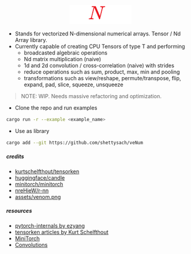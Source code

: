 <div align="center">
    <img src="assets/icon.png" width="33%">
</div>

- Stands for vectorized N-dimensional numerical arrays. Tensor / Nd Array library.
- Currently capable of creating CPU Tensors of type T and performing 
    - broadcasted algebraic operations
    - Nd matrix multiplication (naive)
    - 1d and 2d convolution / cross-correlation (naive) with strides
    - reduce operations such as sum, product, max, min and pooling
    - transformations such as view/reshape, permute/transpose, flip, expand, pad, slice, squeeze, unsqueeze

> NOTE: WIP. Needs massive refactoring and optimization.

- Clone the repo and run examples
```bash
cargo run -r --example <example_name>
```
- Use as library
```bash
cargo add --git https://github.com/shettysach/veNum
```

##### credits

- [kurtschelfthout/tensorken](https://github.com/kurtschelfthout/tensorken)
- [huggingface/candle](https://github.com/huggingface/candle)
- [minitorch/minitorch](https://github.com/minitorch/minitorch)
- [nreHieW/r-nn](https://github.com/nreHieW/r-nn)
- [assets/venom.png](https://www.reddit.com/r/metalgearsolid/comments/2xn8f2/i_heard_yall_like_sprites/)

##### resources

- [pytorch-internals by ezyang](http://blog.ezyang.com/2019/05/pytorch-internals/)
- [tensorken articles by Kurt Schelfthout](https://getcode.substack.com/p/fun-and-hackable-tensors-in-rust)
- [MiniTorch](https://minitorch.github.io/)
- [Convolutions](https://youtu.be/Lakz2MoHy6o?si=hsYi2IzxUwv3LOkW)
